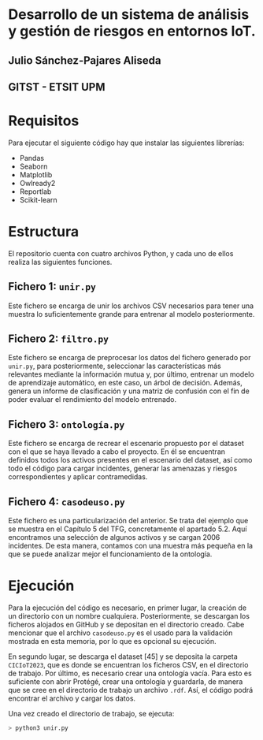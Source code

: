 # Desarrollo de un sistema de análisis y gestión de riesgos en entornos IoT.

## Julio Sánchez-Pajares Aliseda
## GITST - ETSIT UPM

# Requisitos
Para ejecutar el siguiente código hay que instalar las siguientes librerías:
- Pandas
- Seaborn
- Matplotlib
- Owlready2
- Reportlab
- Scikit-learn

# Estructura

El repositorio cuenta con cuatro archivos Python, y cada uno de ellos realiza las siguientes funciones.

## Fichero 1: `unir.py`
Este fichero se encarga de unir los archivos CSV necesarios para tener una muestra lo suficientemente grande para entrenar al modelo posteriormente.

## Fichero 2: `filtro.py`
Este fichero se encarga de preprocesar los datos del fichero generado por `unir.py`, para posteriormente, seleccionar las características más relevantes mediante la información mutua y, por último, entrenar un modelo de aprendizaje automático, en este caso, un árbol de decisión. Además, genera un informe de clasificación y una matriz de confusión con el fin de poder evaluar el rendimiento del modelo entrenado.

## Fichero 3: `ontología.py`
Este fichero se encarga de recrear el escenario propuesto por el dataset con el que se haya llevado a cabo el proyecto. En él se encuentran definidos todos los activos presentes en el escenario del dataset, así como todo el código para cargar incidentes, generar las amenazas y riesgos correspondientes y aplicar contramedidas. 

## Fichero 4: `casodeuso.py`
Este fichero es una particularización del anterior. Se trata del ejemplo que se muestra en el Capítulo 5 del TFG, concretamente el apartado 5.2. Aquí encontramos una selección de algunos activos y se cargan 2006 incidentes. De esta manera, contamos con una muestra más pequeña en la que se puede analizar mejor el funcionamiento de la ontología.

# Ejecución

Para la ejecución del código es necesario, en primer lugar, la creación de un directorio con un nombre cualquiera. Posteriormente, se descargan los ficheros alojados en GitHub y se depositan en el directorio creado. Cabe mencionar que el archivo `casodeuso.py` es el usado para la validación mostrada en esta memoria, por lo que es opcional su ejecución.

En segundo lugar, se descarga el dataset [45] y se deposita la carpeta `CICIoT2023`, que es donde se encuentran los ficheros CSV, en el directorio de trabajo. Por último, es necesario crear una ontología vacía. Para esto es suficiente con abrir Protégé, crear una ontología y guardarla, de manera que se cree en el directorio de trabajo un archivo `.rdf`. Así, el código podrá encontrar el archivo y cargar los datos.

Una vez creado el directorio de trabajo, se ejecuta:

```bash
> python3 unir.py

